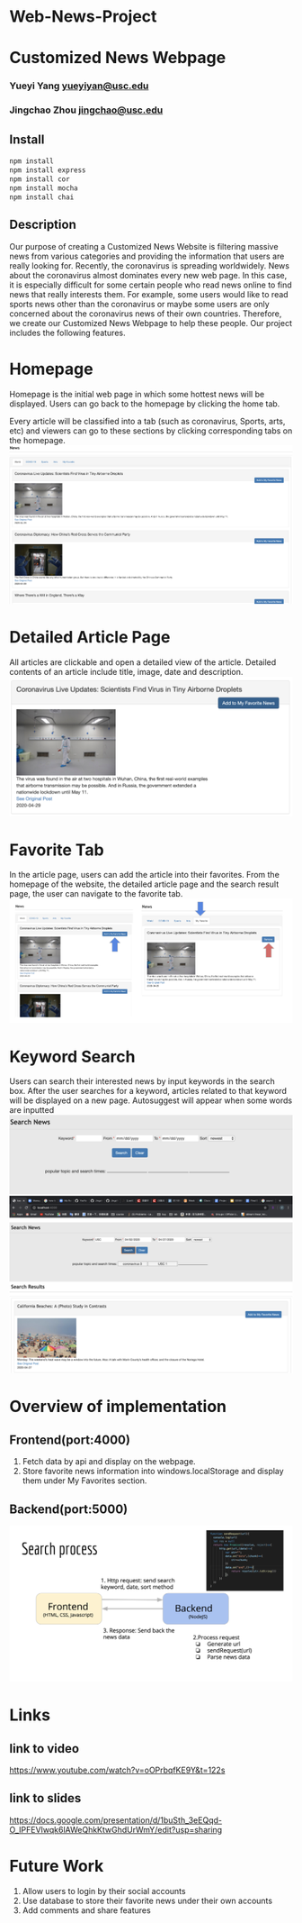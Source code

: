 # Web-News-Project
# Customized News Webpage
### Yueyi Yang  yueyiyan@usc.edu
### Jingchao Zhou jingchao@usc.edu

## Install
```
npm install 
npm install express
npm install cor
npm install mocha
npm install chai
```
## Description
Our purpose of creating a Customized News Website is filtering massive news from various categories and providing the information that users are really looking for. Recently, the coronavirus is spreading worldwidely. News about the coronavirus almost dominates every new web page. In this case, it is especially difficult for some certain people who read news online to find news that really interests them. For example, some users would like to read sports news other than the coronavirus or maybe some users are only concerned about the coronavirus news of their own countries. Therefore, we create our Customized News Webpage to help these people. Our project includes the following features.

# Homepage
Homepage is the initial web page in which some hottest news will be displayed. Users can go back to the homepage by clicking the home tab.

Every article will be classified into a tab (such as coronavirus, Sports, arts, etc) and viewers can go to these sections by clicking corresponding tabs on the homepage.
![image](https://github.com/JingchaoZhou/Web-News-Project/blob/master/Screen%20Shot%202020-04-29%20at%201.48.50%20AM.png)

# Detailed Article Page
All articles are clickable and open a detailed view of the article. Detailed contents of an article include title, image, date and description.
![image](https://github.com/JingchaoZhou/Web-News-Project/blob/master/Screen%20Shot%202020-04-29%20at%201.58.52%20AM.png)

# Favorite Tab
In the article page, users can add the article into their favorites. From the homepage of the website, the detailed article page and the search result page, the user can navigate to the favorite tab.
![image](https://github.com/JingchaoZhou/Web-News-Project/blob/master/Screen%20Shot%202020-04-29%20at%202.25.52%20PM.png)

# Keyword Search
Users can search their interested news by input keywords in the search box. After the user searches for a keyword, articles related to that keyword will be displayed on a new page.
Autosuggest will appear when some words are inputted
![image](https://github.com/JingchaoZhou/Web-News-Project/blob/master/Screen%20Shot%202020-04-28%20at%201.23.13%20PM.png)
![image](https://github.com/JingchaoZhou/Web-News-Project/blob/master/Screen%20Shot%202020-04-28%20at%201.26.18%20PM.png)

# Overview of implementation
## Frontend(port:4000)
1. Fetch data by api and display on the webpage.
2. Store favorite news information into windows.localStorage and display them under My Favorites section.

## Backend(port:5000)
![image](https://github.com/JingchaoZhou/Web-News-Project/blob/master/Screen%20Shot%202020-05-01%20at%201.44.01%20PM.png)

# Links
## link to video
https://www.youtube.com/watch?v=oOPrbqfKE9Y&t=122s

## link to slides
https://docs.google.com/presentation/d/1buSth_3eEQqd-O_IPFEVIwqk6lAWeQhkKtwGhdUrWmY/edit?usp=sharing

# Future Work
1. Allow users to login by their social accounts
2. Use database to store their favorite news under their own accounts
3. Add comments and share features


